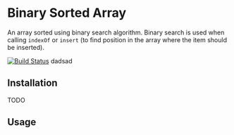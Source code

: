# Binary Sorted Array #

An array sorted using binary search algorithm. Binary search is used when calling `indexOf` or `insert` (to find position in the array where the item should be inserted).

[![Build Status](https://travis-ci.org/mcliwanow/binary-sorted-array.svg?branch=master)](https://travis-ci.org/mcliwanow/binary-sorted-array)
dadsad
## Installation ##

TODO

## Usage ##
